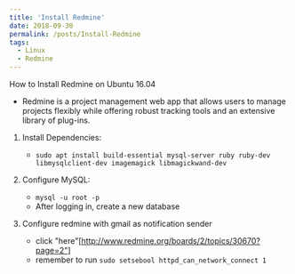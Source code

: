 ```yaml
---
title: 'Install Redmine'
date: 2018-09-30
permalink: /posts/Install-Redmine
tags:
  - Linux
  - Redmine
---
```


How to Install Redmine on Ubuntu 16.04

- Redmine is a project management web app that allows users to manage projects flexibly while offering robust tracking tools and an extensive library of plug-ins.

1. Install Dependencies:
   - `sudo apt install build-essential mysql-server ruby ruby-dev libmysqlclient-dev imagemagick libmagickwand-dev`

2. Configure MySQL:
   - `mysql -u root -p`
   - After logging in, create a new database

3. Configure redmine with gmail as notification sender
   - click "here"[http://www.redmine.org/boards/2/topics/30670?page=2"]
   - remember to run `sudo setsebool httpd_can_network_connect 1`
